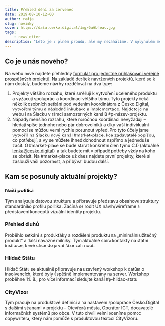 ```yaml
---
title: Přehled dění za červenec
date: 2019-08-10-12-00
author: radja
slug: novinky
cover: https://data.cesko.digital/img/6a9b4eac.jpg
tags:
    - newsletter
description: "Léto je v plném proudu, ale my nezahálíme. V uplynulém měsíci jsme se zaměřili na zpřehlednění toho, jak bude naše komunita fungovat, prošli jsme desítky navržených veřejně prospěšných projektů – velmi za ně děkujeme – a absolvovali jsme celou řadu schůzek, které nám pomohou posunout se významně dál. A samozřejmě, týmy z vašich řad nadále pracují na vybraných projektech."
---
```


## Co je u nás nového?

Na webu nově najdete přehledný [formulář pro jednotné přihlašování veřejně prospěšných projektů](https://docs.google.com/forms/d/e/1FAIpQLScxOjG29DI92BepAOTgUqiK_05uOxCWFM3D1uAi4wRdamo4LQ/viewform). Na základě desítek navržených projektů, které se k nám dostaly, budeme návrhy rozdělovat na dva typy:

1. Projekty většího rozsahu, které směřují k vytvoření uceleného produktu a vyžadují spolupráci a koordinaci většího týmu. Tyto projekty čeká několik osobních setkání pod vedením koordinátora z Česko.Digital, vytvoření týmu a následně inkubace a implementace. Najdete je na webu i na Slacku v rámci samostatných kanálů #p-název-projektu.
2. Nápady menšího rozsahu, které náročnou koordinaci nevyžadují – hledají spíše jednoho nebo pár dobrovolníků a díky vaší individuální pomoci se můžou velmi rychle posunout vpřed. Pro tyto účely jsme vytvořili na Slacku nový kanál #market-place, kde zadavatelé popíšou, co potřebují, a vy se můžete ihned dohodnout napřímo a jednoduše začít.
O #market-place se bude starat konkrétní člen týmu Č.D (aktuálně lenka@cesko.digital), a tak budete mít v případě potřeby vždy na koho se obrátit. Na #market-place už dnes najdete první projekty, které si zaslouží vaši pozornost, a přibývat budou další.

## Kam se posunuly aktuální projekty?

### Naši politici

Tým analyzuje datovou strukturu a připravuje představu obsahové struktury standardního profilu politika. Začíná se rodit UX návrh/wireframe a představení konceptů vizuální identity projektu.

### Přehled dluhů

Proběhlo setkání s produkťáky a rozdělení produktu na „minimální užitečný produkt“ a další návazné milníky. Tým aktuálně sbírá kontakty na státní instituce, které chce do první fáze zahrnout.

### Hlídač Státu

Hlídač Státu se aktuálně připravuje na uzavřený workshop k datům o insolvencích, které byly úspěšně implementovány na server. Workshop proběhne 14. 8., pro více informací sledujte kanál #p-hlidac-statu.

### CityVizor

Tým pracuje na produktové definici a na nastavení spolupráce Česko.Digital s dalšími stranami v projektu – Otevřená města, Operátor ICT, dodavatelé informačních systémů pro obce. V tuto chvíli velmi oceníme pomoc copywritera, který nám pomůže s produktovou textací CityVizoru.